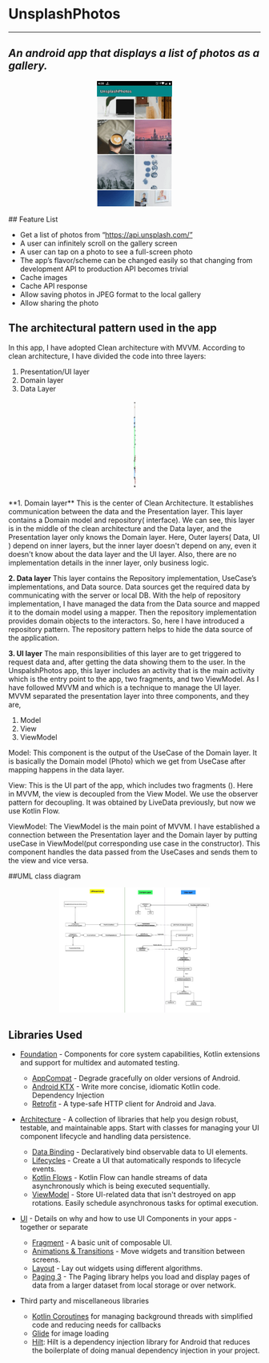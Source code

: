 # UnsplashPhotos
--------------
## _An android app that displays a list of photos as a gallery._

<html>
<body>
<p align="center"><img src="https://github.com/jhnaiem/UnsplashPhotos/blob/develop/Mockup/ezgif.com-gif-maker.gif" width="150" height="250"/></p>
</body>
</html>
## Feature List

- Get a list of photos from “https://api.unsplash.com/”
- A user can infinitely scroll on the gallery screen
- A user can tap on a photo to see a full-screen photo
- The app’s flavor/scheme can be changed easily so that changing from development API to      production API becomes trivial
- Cache images
- Cache API response
- Allow saving photos in JPEG format to the local gallery
- Allow sharing the photo

## The architectural pattern used in the app
In this app, I have adopted Clean architecture with MVVM.
According to clean architecture, I have divided the code into three layers:
1. Presentation/UI layer
2. Domain layer
3. Data Layer
<html>
<body>
<p align="center"><img src="https://github.com/jhnaiem/UnsplashPhotos/blob/develop/Mockup/1_uQYJsu2agzmjp9s_eEieeA.png" width="3=200" height="180"/></p>
</body>
</html>
**1. Domain layer**
This is the center of Clean Architecture. It establishes communication between the data and the Presentation layer. This layer contains a Domain model and repository( interface). We can see, this layer is in the middle of the clean architecture and the Data layer, and the Presentation layer only knows the Domain layer. Here, Outer layers( Data, UI ) depend on inner layers, but the inner layer doesn't depend on any, even it doesn't know about the data layer and the UI layer. Also, there are no implementation details in the inner layer, only business logic.

**2. Data layer**
This layer contains the Repository implementation, UseCase’s implementations, and Data source. Data sources get the required data by communicating with the server or local DB. With the help of repository implementation, I have managed the data from the Data source and mapped it to the domain model using a mapper. Then the repository implementation provides domain objects to the interactors. So, here I have introduced a repository pattern. The repository pattern helps to hide the data source of the application.

**3. UI layer**
The main responsibilities of this layer are to get triggered to request data and, after getting the data showing them to the user.
In the UnspalshPhotos app, this layer includes an activity that is the main activity which is the entry point to the app, two fragments, and two ViewModel. As I have followed MVVM and which is a technique to manage the UI layer. MVVM separated the presentation layer into three components, and they are,
1. Model
2. View
3. ViewModel

Model:
This component is the output of the UseCase of the Domain layer. It is basically the Domain model (Photo) which we get from UseCase after mapping happens in the data layer.

View:
This is the UI part of the app, which includes two fragments (). Here in MVVM, the view is decoupled from the View Model. We use the observer pattern for decoupling. It was obtained by LiveData previously, but now we use Kotlin Flow.

ViewModel:
The ViewModel is the main point of MVVM. I have established a connection between the Presentation layer and the Domain layer by putting useCase in ViewModel(put corresponding use case in the constructor). This component handles the data passed from the UseCases and sends them to the view and vice versa.

##UML class diagram
<html>
<body>
<p align="center"><img src="https://github.com/jhnaiem/UnsplashPhotos/blob/develop/Mockup/UML.jpeg" width="300" height="250"/></p>
</body>
</html>

Libraries Used
--------------
* [Foundation][0] - Components for core system capabilities, Kotlin extensions and support for multidex and automated testing.
    * [AppCompat][1] - Degrade gracefully on older versions of Android.
    * [Android KTX][2] - Write more concise, idiomatic Kotlin code.
      Dependency Injection
    * [Retrofit][42] - A type-safe HTTP client for Android and Java.

*  [Architecture][10] - A collection of libraries that help you design robust, testable, and maintainable apps. Start with classes for managing your UI component lifecycle and handling data persistence.
    * [Data Binding][11] - Declaratively bind observable data to UI elements.
    * [Lifecycles][12] - Create a UI that automatically responds to lifecycle events.
    * [Kotlin Flows][13] - Kotlin Flow can handle streams of data asynchronously which is being executed sequentially.
    * [ViewModel][17] - Store UI-related data that isn't destroyed on app rotations. Easily schedule asynchronous tasks for optimal execution.

* [UI][30] - Details on why and how to use UI Components in your apps - together or separate
    * [Fragment][34] - A basic unit of composable UI.
    * [Animations & Transitions][31] - Move widgets and transition between screens.
    * [Layout][35] - Lay out widgets using different algorithms.
    * [Paging 3][40] - The Paging library helps you load and display pages of data from a larger dataset from local storage or over network.
* Third party and miscellaneous libraries
    * [Kotlin Coroutines][91] for managing background threads with simplified code and reducing needs for callbacks
    * [Glide][90] for image loading
    * [Hilt][92]: Hilt is a dependency injection library for Android that reduces the boilerplate of doing manual dependency injection in your project.

[0]: https://developer.android.com/jetpack/components
[1]: https://developer.android.com/topic/libraries/support-library/packages#v7-appcompat
[2]: https://developer.android.com/kotlin/ktx
[4]: https://developer.android.com/training/testing/
[10]: https://developer.android.com/jetpack/arch/
[11]: https://developer.android.com/topic/libraries/data-binding/
[12]: https://developer.android.com/topic/libraries/architecture/lifecycle
[13]: https://developer.android.com/kotlin/flow
[14]: https://developer.android.com/topic/libraries/architecture/navigation/
[16]: https://developer.android.com/topic/libraries/architecture/room
[17]: https://developer.android.com/topic/libraries/architecture/viewmodel
[18]: https://developer.android.com/topic/libraries/architecture/workmanager
[30]: https://developer.android.com/guide/topics/ui
[31]: https://developer.android.com/training/animation/
[34]: https://developer.android.com/guide/components/fragments
[35]: https://developer.android.com/guide/topics/ui/declaring-layout
[91]: https://kotlinlang.org/docs/reference/coroutines-overview.html
[90]: https://bumptech.github.io/glide/
[92]: https://developer.android.com/training/dependency-injection/hilt-android
[93]: https://developer.android.com/training/dependency-injection
[40]: https://developer.android.com/topic/libraries/architecture/paging/v3-migration
[41]: https://developer.android.com/training/dependency-injection/hilt-android
[42]: https://square.github.io/retrofit/

